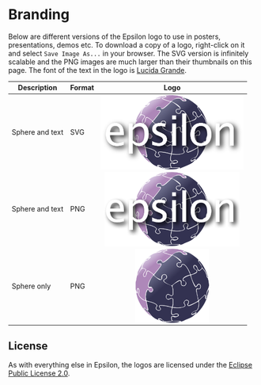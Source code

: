 <style>
	td img { max-height: 150px; margin-left: auto; margin-right: auto; display: block;}
</style>

# Branding

Below are different versions of the Epsilon logo to use in posters, presentations, demos etc. To download a copy of a logo, right-click on it and select `Save Image As...` in your browser. The SVG version is infinitely scalable and the PNG images are much larger than their thumbnails on this page. The font of the text in the logo is [Lucida Grande](https://en.wikipedia.org/wiki/Lucida_Grande).

| Description | Format | Logo |
|---|---|---|
| Sphere and text | SVG | ![](epsilon-logo.svg) |
| Sphere and text | PNG | ![](epsilon-logo.png) |
| Sphere only | PNG | ![](epsilon-logo-sphere.png) |

## License

As with everything else in Epsilon, the logos are licensed under the [Eclipse Public License 2.0](https://www.eclipse.org/legal/epl-2.0/).
